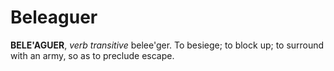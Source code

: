 # Beleaguer

**BELE'AGUER**, _verb transitive_ belee'ger. To besiege; to block up; to surround with an army, so as to preclude escape.